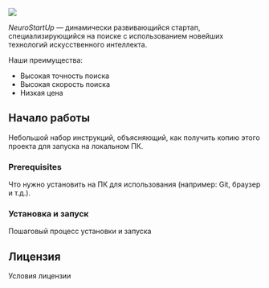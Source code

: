 ![](https://camo.githubusercontent.com/c6727c717cad1e4820481abb87524f90782445c5/68747470733a2f2f692e696d6775722e636f6d2f495a4f525769492e706e67)

*NeuroStartUp* — динамически развивающийся стартап, специализирующийся на поиске с использованием новейших технологий искусственного интеллекта.

Наши преимущества:
* Высокая точность поиска
* Высокая скорость поиска
* Низкая цена
## Начало работы
Небольшой набор инструкций, объясняющий, как получить копию этого проекта для запуска на локальном ПК.
### Prerequisites
Что нужно установить на ПК для использования (например: Git, браузер и т.д.).
### Установка и запуск
Пошаговый процесс установки и запуска
## Лицензия
Условия лицензии
